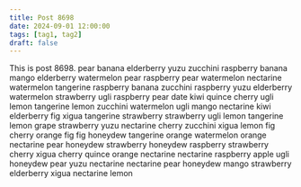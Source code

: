 ```yaml
---
title: Post 8698
date: 2024-09-01 12:00:00
tags: [tag1, tag2]
draft: false
---
```

This is post 8698.
pear
banana
elderberry
yuzu
zucchini
raspberry
banana
mango
elderberry
watermelon
pear
raspberry
pear
watermelon
nectarine
watermelon
tangerine
raspberry
banana
zucchini
raspberry
yuzu
elderberry
watermelon
strawberry
ugli
raspberry
pear
date
kiwi
quince
cherry
ugli
lemon
tangerine
lemon
zucchini
watermelon
ugli
mango
nectarine
kiwi
elderberry
fig
xigua
tangerine
strawberry
strawberry
ugli
lemon
tangerine
lemon
grape
strawberry
yuzu
nectarine
cherry
zucchini
xigua
lemon
fig
cherry
orange
fig
fig
honeydew
tangerine
orange
watermelon
orange
nectarine
pear
honeydew
strawberry
honeydew
raspberry
strawberry
cherry
xigua
cherry
quince
orange
nectarine
nectarine
raspberry
apple
ugli
honeydew
pear
yuzu
nectarine
nectarine
pear
honeydew
mango
strawberry
elderberry
xigua
nectarine
lemon
